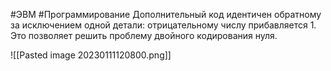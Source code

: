 #ЭВМ #Программирование
Дополнительный код идентичен обратному за исключением одной детали: отрицательному числу прибавляется 1. Это позволяет решить проблему двойного кодирования нуля.

![[Pasted image 20230111120800.png]]
